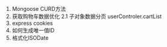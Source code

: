 1. Mongoose CURD方法
2. 获取购物车数据优化
  2.1 子对象数据分页   userControler.cartList
3. express cookies
4. 如何生成唯一值ID
5. 格式化ISODate